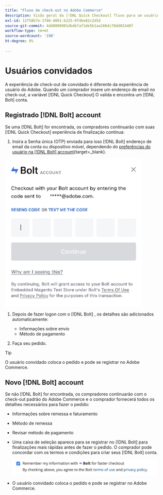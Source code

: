 ```yaml
---
title: "Fluxo de check-out no Adobe Commerce"
description: Visão geral da [!DNL Quick Checkout] fluxo para um usuário Bolt no Adobe Commerce.
exl-id: 12f58b7e-1f86-4891-b225-9f4be82c2d5d
source-git-commit: 4dd8008901dbdbfaf1de5b1aa166dc70dd02440f
workflow-type: tm+mt
source-wordcount: '198'
ht-degree: 0%

---
```


# Usuários convidados

A experiência de check-out de convidado é diferente da experiência de usuário do Adobe. Quando um comprador insere um endereço de email no check-out, a variável [!DNL Quick Checkout] O valida e encontra um [!DNL Bolt] conta.

## Registrado [!DNL Bolt] account

Se uma [!DNL Bolt] for encontrada, os compradores continuarão com suas [!DNL Quick Checkout] experiência de finalização contínua:

1. Insira a Senha única (OTP) enviada para isso [!DNL Bolt] endereço de email da conta ou dispositivo móvel, dependendo do [preferências do usuário na [!DNL Bolt] account](https://help.bolt.com/shoppers/account/account-settings/#how-to-set-preferred-login-method){target=_blank}.

![Pop-up OTP](assets/pop-up.png)

1. Depois de fazer logon com o [!DNL Bolt] , os detalhes são adicionados automaticamente:

   - Informações sobre envio
   - Método de pagamento

1. Faça seu pedido.

>[!TIP]
>
> O usuário convidado coloca o pedido e pode se registrar no Adobe Commerce.

## Novo [!DNL Bolt] account

Se não [!DNL Bolt] for encontrada, os compradores continuarão com o check-out padrão do Adobe Commerce e o comprador fornecerá todos os detalhes necessários para fazer o pedido:

- Informações sobre remessa e faturamento
- Método de remessa
- Revisar método de pagamento
- Uma caixa de seleção aparece para se registrar no [!DNL Bolt] para finalizações mais rápidas antes de fazer o pedido. O comprador pode concordar com os termos e condições para criar seus [!DNL Bolt] conta.

   ![Lembrar [!DNL Bolt]](assets/checkbox-remember-bolt.png)

- O usuário convidado coloca o pedido e pode se registrar no Adobe Commerce.
